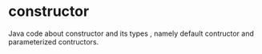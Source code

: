 # constructor
Java code about constructor and its types , namely default contructor and parameterized contructors.
